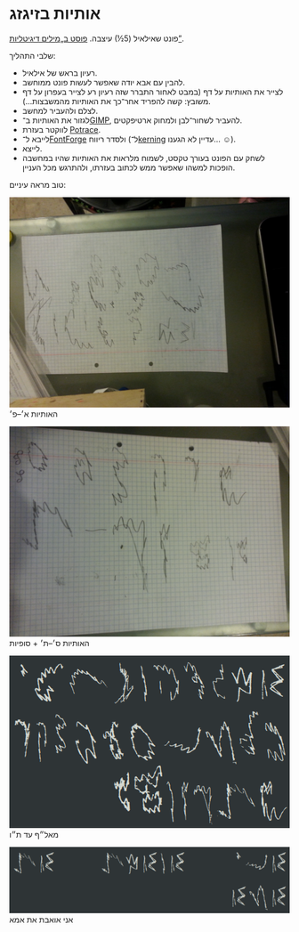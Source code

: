 אותיות בזיגזג
========

פונט שאילאיל (5½) עיצבה. [פוסט ב„מילים דיגיטליות”](http://digitalwords.net/zigzagim).

שלבי התהליך:
* רעיון בראש של אילאיל.
* להבין עם אבא יודה שאפשר לעשות פונט ממוחשב.
* לצייר את האותיות על דף (במבט לאחור התברר שזה רעיון רע לצייר בעפרון על דף משובץ: קשה להפריד אחר־כך את האותיות מהמשבצות…).
* לצלם ולהעביר למחשב.
* לגזור את האותיות ב־[GIMP](http://gimp.org/), להעביר לשחור־לבן ולמחוק ארטיפקטים.
* לווקטר בעזרת [Potrace](http://potrace.sourceforge.net/).
* לייבא ל־[FontForge](http://fontforge.github.io/) ולסדר ריווח (ל־[kerning](http://designwithfontforge.com/en-US/Spacing_Metrics_and_Kerning.html) עדיין לא הגענו… ☺).
* לייצא.
* לשחק עם הפונט בעורך טקסט, לשמוח מלראות את האותיות שהיו במחשבה הופכות למשהו שאפשר ממש לכתוב בעזרתו, ולהתרגש מכל העניין.

טוב מראה עיניים:

![האותיות א׳–פ׳](20140301_175540.jpg)  
האותיות א׳–פ׳

![האותיות ס׳–ת׳ + סופיות](20140301_175510.jpg)  
האותיות ס׳–ת׳ + סופיות

![מאל״ף עד ת״ו](skribsignaro.png)  
מאל״ף עד ת״ו

![אני   אואבת   את   אמא](patrino.png)  
אני   אואבת   את   אמא
